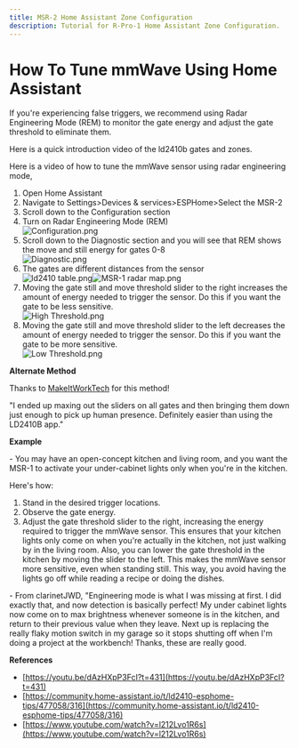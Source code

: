 ```yaml
---
title: MSR-2 Home Assistant Zone Configuration
description: Tutorial for R-Pro-1 Home Assistant Zone Configuration.
---
```

# How To Tune mmWave Using Home Assistant

If you're experiencing false triggers, we recommend using Radar Engineering Mode (REM) to monitor the gate energy and adjust the gate threshold to eliminate them.  
  
Here is a quick introduction video of the ld2410b gates and zones.  


Here is a video of how to tune the mmWave sensor using radar engineering mode,  


1. Open Home Assistant
2. Navigate to Settings>Devices & services>ESPHome>Select the MSR-2
3. Scroll down to the Configuration section
4. Turn on Radar Engineering Mode (REM)  
    ![Configuration.png](../assets/5l4configuration.png)
5. Scroll down to the Diagnostic section and you will see that REM shows the move and still energy for gates 0-8  
    ![Diagnostic.png](../assets/diagnostic.png)
6. The gates are different distances from the sensor  
    ![ld2410 table.png](../assets/ld2410-table_1.png)![MSR-1 radar map.png](../assets/msr-1-radar-map_1.png)
7. Moving the gate still and move threshold slider to the right increases the amount of energy needed to trigger the sensor. Do this if you want the gate to be less sensitive.  
    ![High Threshold.png](../assets/high-threshold.png)
8. Moving the gate still and move threshold slider to the left decreases the amount of energy needed to trigger the sensor. Do this if you want the gate to be more sensitive.  
    ![Low Threshold.png](../assets/low-threshold.png)

**Alternate Method**

Thanks to [MakeItWorkTech](https://www.youtube.com/@makeitworktech) for this method!

"I ended up maxing out the sliders on all gates and then bringing them down just enough to pick up human presence. Definitely easier than using the LD2410B app."

**Example**

\- You may have an open-concept kitchen and living room, and you want the MSR-1 to activate your under-cabinet lights only when you're in the kitchen.

Here's how:

1. Stand in the desired trigger locations.
2. Observe the gate energy.
3. Adjust the gate threshold slider to the right, increasing the energy required to trigger the mmWave sensor. This ensures that your kitchen lights only come on when you're actually in the kitchen, not just walking by in the living room. Also, you can lower the gate threshold in the kitchen by moving the slider to the left. This makes the mmWave sensor more sensitive, even when standing still. This way, you avoid having the lights go off while reading a recipe or doing the dishes.

\- From clarinetJWD, "Engineering mode is what I was missing at first. I did exactly that, and now detection is basically perfect! My under cabinet lights now come on to max brightness whenever someone is in the kitchen, and return to their previous value when they leave. Next up is replacing the really flaky motion switch in my garage so it stops shutting off when I'm doing a project at the workbench! Thanks, these are really good.

**References**

- [https://youtu.be/dAzHXpP3FcI?t=431](https://youtu.be/dAzHXpP3FcI?t=431)
- [https://community.home-assistant.io/t/ld2410-esphome-tips/477058/316](https://community.home-assistant.io/t/ld2410-esphome-tips/477058/316)
- [https://www.youtube.com/watch?v=l212Lvo1R6s](https://www.youtube.com/watch?v=l212Lvo1R6s)